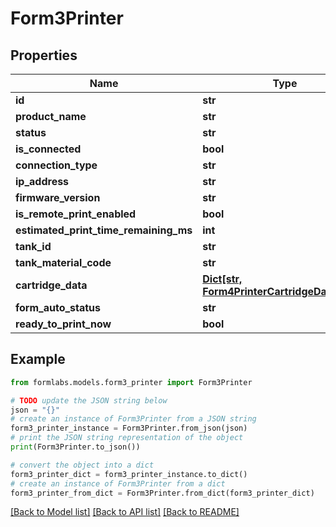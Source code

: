 # Form3Printer


## Properties

Name | Type | Description | Notes
------------ | ------------- | ------------- | -------------
**id** | **str** |  | 
**product_name** | **str** |  | 
**status** | **str** |  | 
**is_connected** | **bool** |  | 
**connection_type** | **str** |  | 
**ip_address** | **str** |  | 
**firmware_version** | **str** |  | 
**is_remote_print_enabled** | **bool** |  | 
**estimated_print_time_remaining_ms** | **int** |  | 
**tank_id** | **str** |  | 
**tank_material_code** | **str** |  | 
**cartridge_data** | [**Dict[str, Form4PrinterCartridgeDataValue]**](Form4PrinterCartridgeDataValue.md) |  | 
**form_auto_status** | **str** |  | 
**ready_to_print_now** | **bool** |  | 

## Example

```python
from formlabs.models.form3_printer import Form3Printer

# TODO update the JSON string below
json = "{}"
# create an instance of Form3Printer from a JSON string
form3_printer_instance = Form3Printer.from_json(json)
# print the JSON string representation of the object
print(Form3Printer.to_json())

# convert the object into a dict
form3_printer_dict = form3_printer_instance.to_dict()
# create an instance of Form3Printer from a dict
form3_printer_from_dict = Form3Printer.from_dict(form3_printer_dict)
```
[[Back to Model list]](../README.md#documentation-for-models) [[Back to API list]](../README.md#documentation-for-api-endpoints) [[Back to README]](../README.md)


